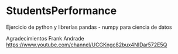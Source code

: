 # StudentsPerformance
Ejercicio de python y librerías pandas - numpy para ciencia de datos

Agradecimientos 
Frank Andrade
https://www.youtube.com/channel/UCGKngc82bux4NIDar572E5Q

